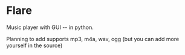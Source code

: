 # Flare
Music player with GUI -- in python. 

Planning to add supports mp3, m4a, wav, ogg (but you can add more yourself in the source)
